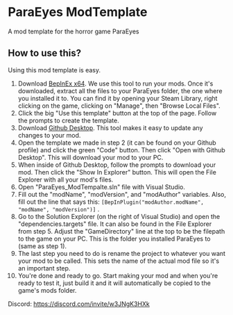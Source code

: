 # ParaEyes ModTemplate
A mod template for the horror game ParaEyes

## How to use this?

Using this mod template is easy. 
1. Download [BepInEx x64](https://github.com/BepInEx/BepInEx/releases/tag/v5.4.21). We use this tool to run your mods. Once it's downloaded, extract all the files to your ParaEyes folder, the one where you installed it to. You can find it by opening your Steam Library, right clicking on the game, clicking on "Manage", then "Browse Local Files".
2. Click the big "Use this template" button at the top of the page. Follow the prompts to create the template. 
3. Download [Github Desktop](https://desktop.github.com/). This tool makes it easy to update any changes to your mod.
4. Open the template we made in step 2 (it can be found on your Github profile) and click the green "Code" button. Then click "Open with Github Desktop". This will download your mod to your PC.
5. When inside of Github Desktop, follow the prompts to download your mod. Then click the "Show In Explorer" button. This will open the File Explorer with all your mod's files.
6. Open "ParaEyes_ModTempalte.sln" file with Visual Studio.
7. Fill out the "modName", "modVersion", and "modAuthor" variables. Also, fill out the line that says this: ```[BepInPlugin("modAuthor.modName", "modName", "modVersion")]``` .
8. Go to the Solution Explorer (on the right of Visual Studio) and open the "dependencies.targets" file. It can also be found in the File Explorer from step 5. Adjust the "GameDirectory" line at the top to be the filepath to the game on your PC. This is the folder you installed ParaEyes to (same as step 1).
9. The last step you need to do is rename the project to whatever you want your mod to be called. This sets the name of the actual mod file so it's an important step. 
10. You're done and ready to go. Start making your mod and when you're ready to test it, just build it and it will automatically be copied to the game's mods folder.

Discord: 
https://discord.com/invite/w3JNgK3HXk
